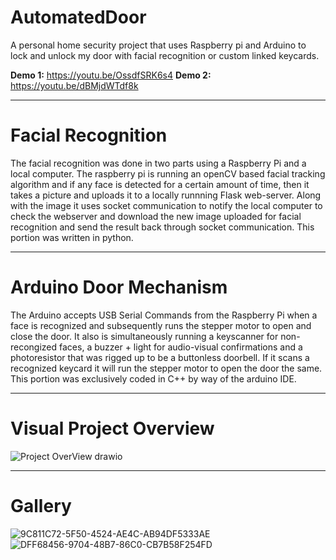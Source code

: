 # AutomatedDoor
A personal home security project that uses Raspberry pi and Arduino to lock and unlock my door with facial recognition or custom linked keycards.  

**Demo 1:** https://youtu.be/OssdfSRK6s4
**Demo 2:** https://youtu.be/dBMjdWTdf8k

--------------------------------------------------------------------------------------------------------------------------------------------------------------------------------
# Facial Recognition
The facial recognition was done in two parts using a Raspberry Pi and a local computer. The raspberry pi is running an openCV based facial tracking algorithm and if any face is detected for a certain amount of time, then it takes a picture and uploads it to a locally runnning Flask web-server. Along with the image it uses socket communication to notify the local computer to check the webserver and download the new image uploaded for facial recognition and send the result back through socket communication. This portion was written in python. 

--------------------------------------------------------------------------------------------------------------------------------------------------------------------------------
# Arduino Door Mechanism 
The Arduino accepts USB Serial Commands from the Raspberry Pi when a face is recognized and subsequently runs the stepper motor to open and close the door. It also is simultaneously running a keyscanner for non-recongized faces, a buzzer + light for audio-visual confirmations and a photoresistor that was rigged up to be a buttonless doorbell. If it scans a recognized keycard it will run the stepper motor to open the door the same. This portion was exclusively coded in C++ by way of the arduino IDE.

--------------------------------------------------------------------------------------------------------------------------------------------------------------------------------
# Visual Project Overview
![Project OverView drawio](https://github.com/user-attachments/assets/c1b49721-647d-4f05-8eab-c4d6f57d9451)

------------------------------------------------------------------------------------------------------------------------------------------------------------------------------
# Gallery
![9C811C72-5F50-4524-AE4C-AB94DF5333AE](https://github.com/user-attachments/assets/5ae30ee7-adcd-4f72-9b45-510be25b128b)
![DFF68456-9704-48B7-86C0-CB7B58F254FD](https://github.com/user-attachments/assets/715bcf76-030c-49bc-b31c-fd6c1edddb84)


